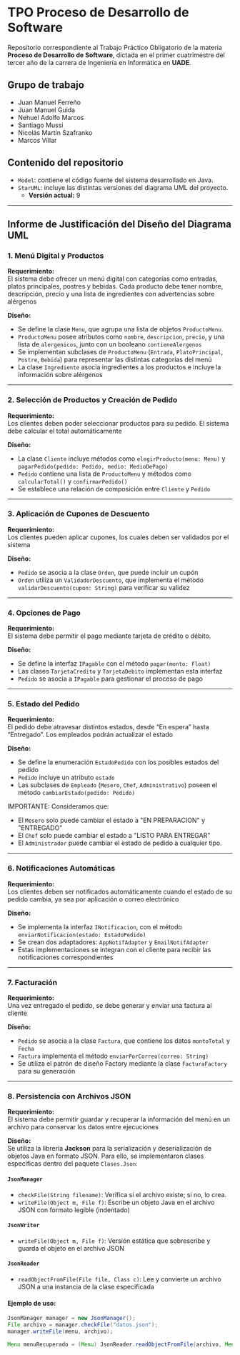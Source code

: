 # TPO Proceso de Desarrollo de Software

Repositorio correspondiente al Trabajo Práctico Obligatorio de la materia **Proceso de Desarrollo de Software**, dictada en el primer cuatrimestre del tercer año de la carrera de Ingeniería en Informática en **UADE**.

## Grupo de trabajo

- Juan Manuel Ferreño
- Juan Manuel Guida
- Nehuel Adolfo Marcos
- Santiago Mussi
- Nicolás Martín Szafranko
- Marcos Villar

## Contenido del repositorio

- `Model`: contiene el código fuente del sistema desarrollado en Java.
- `StarUML`: incluye las distintas versiones del diagrama UML del proyecto.
  - **Versión actual:** 9

---

## Informe de Justificación del Diseño del Diagrama UML

### 1. Menú Digital y Productos

**Requerimiento:**  
El sistema debe ofrecer un menú digital con categorías como entradas, platos principales, postres y bebidas. Cada producto debe tener nombre, descripción, precio y una lista de ingredientes con advertencias sobre alérgenos

**Diseño:**

- Se define la clase `Menu`, que agrupa una lista de objetos `ProductoMenu`.
- `ProductoMenu` posee atributos como `nombre`, `descripcion`, `precio`, y una lista de `alergenicos`, junto con un booleano `contieneAlergenos`
- Se implementan subclases de `ProductoMenu` (`Entrada`, `PlatoPrincipal`, `Postre`, `Bebida`) para representar las distintas categorías del menú
- La clase `Ingrediente` asocia ingredientes a los productos e incluye la información sobre alérgenos

---

### 2. Selección de Productos y Creación de Pedido

**Requerimiento:**  
Los clientes deben poder seleccionar productos para su pedido. El sistema debe calcular el total automáticamente

**Diseño:**

- La clase `Cliente` incluye métodos como `elegirProducto(menu: Menu)` y `pagarPedido(pedido: Pedido, medio: MedioDePago)`
- `Pedido` contiene una lista de `ProductoMenu` y métodos como `calcularTotal()` y `confirmarPedido()`
- Se establece una relación de composición entre `Cliente` y `Pedido`

---

### 3. Aplicación de Cupones de Descuento

**Requerimiento:**  
Los clientes pueden aplicar cupones, los cuales deben ser validados por el sistema

**Diseño:**

- `Pedido` se asocia a la clase `Orden`, que puede incluir un cupón
- `Orden` utiliza un `ValidadorDescuento`, que implementa el método `validarDescuento(cupon: String)` para verificar su validez

---

### 4. Opciones de Pago

**Requerimiento:**  
El sistema debe permitir el pago mediante tarjeta de crédito o débito.

**Diseño:**

- Se define la interfaz `IPagable` con el método `pagar(monto: Float)`
- Las clases `TarjetaCredito` y `TarjetaDebito` implementan esta interfaz
- `Pedido` se asocia a `IPagable` para gestionar el proceso de pago

---

### 5. Estado del Pedido

**Requerimiento:**  
El pedido debe atravesar distintos estados, desde “En espera” hasta “Entregado”. Los empleados podrán actualizar el estado

**Diseño:**

- Se define la enumeración `EstadoPedido` con los posibles estados del pedido
- `Pedido` incluye un atributo `estado`
- Las subclases de `Empleado` (`Mesero`, `Chef`, `Administrativo`) poseen el método `cambiarEstado(pedido: Pedido)`

IMPORTANTE: Consideramos que:

- El `Mesero` solo puede cambiar el estado a "EN PREPARACION" y "ENTREGADO"
- El `Chef` solo puede cambiar el estado a "LISTO PARA ENTREGAR"
- El `Administrador` puede cambiar el estado de pedido a cualquier tipo.

---

### 6. Notificaciones Automáticas

**Requerimiento:**  
Los clientes deben ser notificados automáticamente cuando el estado de su pedido cambia, ya sea por aplicación o correo electrónico

**Diseño:**

- Se implementa la interfaz `INotificacion`, con el método `enviarNotificacion(estado: EstadoPedido)`
- Se crean dos adaptadores: `AppNotifAdapter` y `EmailNotifAdapter`
- Estas implementaciones se integran con el cliente para recibir las notificaciones correspondientes

---

### 7. Facturación

**Requerimiento:**  
Una vez entregado el pedido, se debe generar y enviar una factura al cliente

**Diseño:**

- `Pedido` se asocia a la clase `Factura`, que contiene los datos `montoTotal` y `Fecha`
- `Factura` implementa el método `enviarPorCorreo(correo: String)`
- Se utiliza el patrón de diseño Factory mediante la clase `FacturaFactory` para su generación

---

### 8. Persistencia con Archivos JSON

**Requerimiento:**  
El sistema debe permitir guardar y recuperar la información del menú en un archivo para conservar los datos entre ejecuciones

**Diseño:**  
Se utiliza la librería **Jackson** para la serialización y deserialización de objetos Java en formato JSON. Para ello, se implementaron clases específicas dentro del paquete `Clases.Json`:

#### `JsonManager`

- `checkFile(String filename)`: Verifica si el archivo existe; si no, lo crea.
- `writeFile(Object m, File f)`: Escribe un objeto Java en el archivo JSON con formato legible (indentado)

#### `JsonWriter`

- `writeFile(Object m, File f)`: Versión estática que sobrescribe y guarda el objeto en el archivo JSON

#### `JsonReader`

- `readObjectFromFile(File file, Class c)`: Lee y convierte un archivo JSON a una instancia de la clase especificada

#### Ejemplo de uso:

```java
JsonManager manager = new JsonManager();
File archivo = manager.checkFile("datos.json");
manager.writeFile(menu, archivo);

Menu menuRecuperado = (Menu) JsonReader.readObjectFromFile(archivo, Menu.class);
